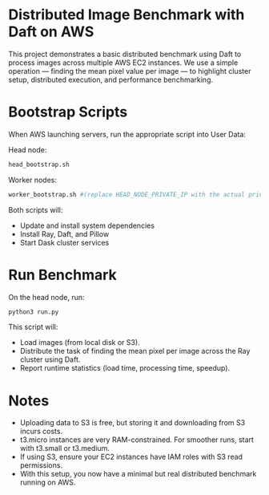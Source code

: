 # Distributed Image Benchmark with Daft on AWS

This project demonstrates a basic distributed benchmark using Daft to process images across multiple AWS EC2 instances.
We use a simple operation — finding the mean pixel value per image — to highlight cluster setup, distributed execution, and performance benchmarking.

# Bootstrap Scripts

When AWS launching servers, run the appropriate script into User Data:

Head node: 
```python
head_bootstrap.sh
```

Worker nodes:
```python
worker_bootstrap.sh #(replace HEAD_NODE_PRIVATE_IP with the actual private IP of the head node)
```

Both scripts will:
- Update and install system dependencies
- Install Ray, Daft, and Pillow
- Start Dask cluster services

# Run Benchmark

On the head node, run:
```python
python3 run.py
```

This script will:
- Load images (from local disk or S3).
- Distribute the task of finding the mean pixel per image across the Ray cluster using Daft.
- Report runtime statistics (load time, processing time, speedup).

# Notes
- Uploading data to S3 is free, but storing it and downloading from S3 incurs costs.
- t3.micro instances are very RAM-constrained. For smoother runs, start with t3.small or t3.medium.
- If using S3, ensure your EC2 instances have IAM roles with S3 read permissions.
- With this setup, you now have a minimal but real distributed benchmark running on AWS.
